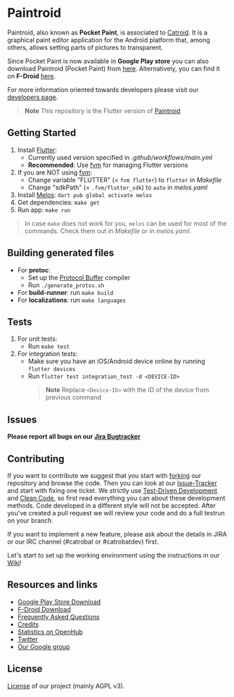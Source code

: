 # Paintroid

Paintroid, also known as **Pocket Paint**, is associated to [Catroid](https://github.com/Catrobat/Catroid). It is a graphical paint editor application for the Android platform that, among others, allows setting parts of pictures to transparent.

Since Pocket Paint is now available in **Google Play store** you can also download Paintroid (Pocket Paint) from [here](https://play.google.com/store/apps/details?id=org.catrobat.paintroid). Alternatively, you can find it on **F-Droid** [here](https://f-droid.org/packages/org.catrobat.paintroid/).

For more information oriented towards developers please visit our [developers page](http://developer.catrobat.org/).

> **Note** This repository is the Flutter version of [Paintroid](https://github.com/Catrobat/Paintroid)

## Getting Started

1. Install [Flutter](https://docs.flutter.dev/get-started/install):
   - Currently used version specified in _.github/workflows/main.yml_
   - **Recommended**: Use [fvm](https://fvm.app/) for managing Flutter versions
2. If you are NOT using [fvm](https://fvm.app/):
   - Change variable "FLUTTER" (= `fvm flutter`) to `flutter` in _Makefile_
   - Change "sdkPath" (= `.fvm/flutter_sdk`) to `auto` in _melos.yaml_
3. Install [Melos](https://melos.invertase.dev/~melos-latest/): `dart pub global activate melos`
4. Get dependencies: `make get`
5. Run app: `make run`

> In case `make` does not work for you, `melos` can be used for most of the commands. Check them out in _Makefile_ or in _melos.yaml_.

## Building generated files

- For **protoc**:
  - Set up the [Protocol Buffer](https://grpc.io/docs/languages/dart/quickstart/) compiler
  - Run `./generate_protos.sh`
- For **build-runner**: run `make build`
- For **localizations**: run `make languages`

## Tests

1. For unit tests:
   - Run `make test`
2. For integration tests:
   - Make sure you have an iOS/Android device online by running `flutter devices`
   - Run `flutter test integration_test -d <DEVICE-ID>`
     > **Note** Replace `<Device-ID>` with the ID of the device from previous command

## Issues

**Please report all bugs on our [Jira Bugtracker](https://jira.catrob.at/secure/CreateIssue.jspa?pid=10401&issuetype=1)**

## Contributing

If you want to contribute we suggest that you start with [forking](https://help.github.com/articles/fork-a-repo/) our repository and browse the code. Then you can look at our [Issue-Tracker](https://jira.catrob.at/secure/RapidBoard.jspa?rapidView=60) and start with fixing one ticket. We strictly use [Test-Driven Development](http://c2.com/cgi/wiki?TestDrivenDevelopment) and [Clean Code](http://www.planetgeek.ch/wp-content/uploads/2013/06/Clean-Code-V2.2.pdf), so first read everything you can about these development methods. Code developed in a different style will not be accepted. After you've created a pull request we will review your code and do a full testrun on your branch.

If you want to implement a new feature, please ask about the details in JIRA or our IRC channel (#catrobat or #catrobatdev) first.

Let's start to set up the working environment using the instructions in our [Wiki](https://github.com/Catrobat/Catroid/wiki/Setup-working-environment)!

## Resources and links

- [Google Play Store Download](https://play.google.com/store/apps/details?id=org.catrobat.paintroid)
- [F-Droid Download](https://f-droid.org/packages/org.catrobat.paintroid/)
- [Frequently Asked Questions](https://github.com/Catrobat/Catroid/wiki/Frequently-Asked-Questions)
- [Credits](http://developer.catrobat.org/credits)
- [Statistics on OpenHub](https://www.openhub.net/p/catrobat/)
- [Twitter](http://twitter.com/Catroid)
- [Our Google group](https://groups.google.com/forum/?fromgroups#!forum/catrobat)

## License

[License](http://developer.catrobat.org/licenses) of our project (mainly AGPL v3).
